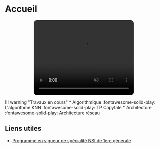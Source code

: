 # Accueil
<!-- 
Cours, exercices et autres ressources pour mes élèves de 1ère en spécialité NSI au lycée Émile Combes à Pons.

!!! quote "Edsger W. Dijkstra "
    Computer Science is no more about computers than astronomy is about telescopes. -->


<!-- <img src="ressources/greedy.gif" style=" border-radius: 10px; display: block; margin: 0 auto;"> -->


<video width="320" height="240" autoplay loop muted style="border-radius: 10px; display: block; margin: 0 auto;">
  <source src="ressources/pons.webm">
</video> 


!!! warning "Travaux en cours"
    * Algorithmique :fontawesome-solid-play: L'algorithme KNN :fontawesome-solid-play: TP Capytale
    * Architecture :fontawesome-solid-play: Architecture réseau 

<!-- !!! warning "Travaux en cours"
    Contrôle sur le modèle d'architecture de Von Neumann (relire le cours et les compléments) le lundi 25 Mars ! 

    * TP Shell (section Architecture)
    * TP Recherche Dichotomique (section Algorithmique)
    * TP Complexité (section Algorithmique) -->


<!-- !!! warning "Travaux en cours"
    À finir pour la rentrée :

    * [TP Pokédex sur les tables](/3%20–%20Tables%20de%20données/4tp) : Le document réponse Capytal est enfin disponible ! Le fichier `pokedex.csv` est directement inclus !
    * [Algorithmes de tri](/7%20–%20Algorithmique/1tri) : Finir le TP Capytale (certaines questions seront abordées plus tard) -->


## Liens utiles
* [Programme en vigueur de spécialité NSI de 1ère générale](https://eduscol.education.fr/document/30007/download)

<!-- ``` py hl_lines="2 3" linenums="1"
import tensorflow as tf

def coucou(a):
    pass
```

=== "C"

    ``` c
    #include <stdio.h>

    int main(void) {
      printf("Hello world!\n");
      return 0;
    }
    ```

=== "C++"

    ``` c++
    #include <iostream>

    int main(void) {
      std::cout << "Hello world!" << std::endl;
      return 0;
    }
    ```

Et pourquoi pas inline `#!python import tensorflow as tf`. :warning:

$$
\operatorname{ker} f=\{g\in G:f(g)=e_{H}\}{\mbox{.}}
$$ -->